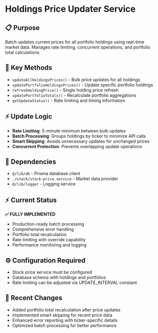 # Holdings Price Updater Service

## 📋 Purpose
Batch updates current prices for all portfolio holdings using real-time market data. Manages rate limiting, concurrent operations, and portfolio total calculations.

## 🔧 Key Methods
- `updateAllHoldingsPrices()` - Bulk price updates for all holdings
- `updatePortfolioHoldingsPrices()` - Update specific portfolio holdings
- `refreshHoldingPrice()` - Single holding price refresh
- `updatePortfolioTotals()` - Recalculate portfolio aggregations
- `getUpdateStatus()` - Rate limiting and timing information

## ⚡ Update Logic
- **Rate Limiting**: 5-minute minimum between bulk updates
- **Batch Processing**: Groups holdings by ticker to minimize API calls
- **Smart Skipping**: Avoids unnecessary updates for unchanged prices
- **Concurrent Protection**: Prevents overlapping update operations

## 🔗 Dependencies
- `@/lib/db` - Prisma database client
- `./stock/stock-price.service` - Market data provider
- `@/lib/logger` - Logging service

## ⚡ Current Status
**✅ FULLY IMPLEMENTED**
- Production-ready batch processing
- Comprehensive error handling
- Portfolio total recalculation
- Rate limiting with override capability
- Performance monitoring and logging

## ⚙️ Configuration Required
- Stock price service must be configured
- Database schema with holdings and portfolios
- Rate limiting can be adjusted via UPDATE_INTERVAL constant

## 📝 Recent Changes
- Added portfolio total recalculation after price updates
- Implemented smart skipping for recent price data
- Enhanced error reporting with ticker-specific details
- Optimized batch processing for better performance
